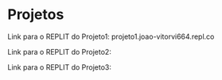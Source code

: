 # Projetos

Link para o REPLIT do Projeto1:
projeto1.joao-vitorvi664.repl.co

Link para o REPLIT do Projeto2:


Link para o REPLIT do Projeto3:
